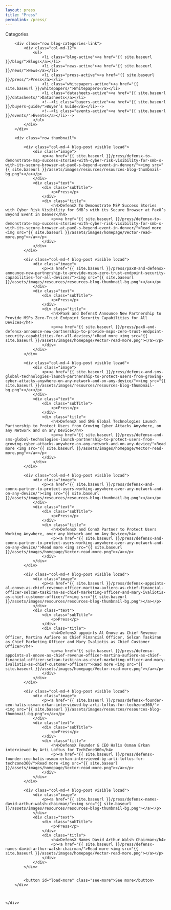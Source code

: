 ```yaml
---
layout: press
title: "Press"
permalink: /press/
---
```



<div id="blog-thumbnail">
    <div class="container">
        <div class="row title">
            <div class="col-md-12">
                <p>Categories</p>
            </div>
        </div>
        
        <div class="row blog-categories-link">
            <div class="col-md-12">
                <ul>
                    <li class="blog-active"><a href="{{ site.baseurl }}/blog/">Blogs</a></li>
                    <li class="news-active"><a href="{{ site.baseurl }}/news/">News</a></li>
                    <li class="press-active"><a href="{{ site.baseurl }}/press/">Press</a></li>
                    <li class="whitepapers-active"><a href="{{ site.baseurl }}/whitepapers/">Whitepapers</a></li>
                    <li class="datasheets-active"><a href="{{ site.baseurl }}/datasheets/">Datasheets</a></li>
                    <!--<li class="buyers-active"><a href="{{ site.baseurl }}/buyers-guide/">Buyer’s Guide</a></li>-->
                    <!--<li class="events-active"><a href="{{ site.baseurl }}/events/">Events</a></li>-->
                </ul>
            </div>
        </div>
        
        <div class="row thumbnail">
            
            <div class="col-md-4 blog-post visible lozad">
                <div class="image">
                    <p><a href="{{ site.baseurl }}/press/defensx-to-demonstrate-msp-success-stories-with-cyber-risk-visibility-for-smb-s-with-its-secure-browser-at-pax8-s-beyond-event-in-denver/"><img src="{{ site.baseurl }}/assets/images/resources/resources-blog-thumbnail-bg.png"></a></p>
                </div>
                <div class="text">
                    <div class="subTitle">
                        <p>Press</p>
                    </div>
                    <div class="title">
                        <h4>DefensX To Demonstrate MSP Success Stories with Cyber Risk Visibility for SMB’s with its Secure Browser at Pax8’s Beyond Event in Denver</h4>
                        <p><a href="{{ site.baseurl }}/press/defensx-to-demonstrate-msp-success-stories-with-cyber-risk-visibility-for-smb-s-with-its-secure-browser-at-pax8-s-beyond-event-in-denver/">Read more <img src="{{ site.baseurl }}/assets/images/homepage/Vector-read-more.png"></a></p>
                    </div>
                </div>
            </div> 
            
            <div class="col-md-4 blog-post visible lozad">
                <div class="image">
                    <p><a href="{{ site.baseurl }}/press/pax8-and-defensx-announce-new-partnership-to-provide-msps-zero-trust-endpoint-security-capabilities-for-all-devices/"><img src="{{ site.baseurl }}/assets/images/resources/resources-blog-thumbnail-bg.png"></a></p>
                </div>
                <div class="text">
                    <div class="subTitle">
                        <p>Press</p>
                    </div>
                    <div class="title">
                        <h4>Pax8 and DefensX Announce New Partnership to Provide MSPs Zero-Trust Endpoint Security Capabilities for All Devices</h4>
                        <p><a href="{{ site.baseurl }}/press/pax8-and-defensx-announce-new-partnership-to-provide-msps-zero-trust-endpoint-security-capabilities-for-all-devices/">Read more <img src="{{ site.baseurl }}/assets/images/homepage/Vector-read-more.png"></a></p>
                    </div>
                </div>
            </div> 
            
            <div class="col-md-4 blog-post visible lozad">
                <div class="image">
                    <p><a href="{{ site.baseurl }}/press/defensx-and-sms-global-technologies-launch-partnership-to-protect-users-from-growing-cyber-attacks-anywhere-on-any-network-and-on-any-device/"><img src="{{ site.baseurl }}/assets/images/resources/resources-blog-thumbnail-bg.png"></a></p>
                </div>
                <div class="text">
                    <div class="subTitle">
                        <p>Press</p>
                    </div>
                    <div class="title">
                        <h4>DefensX and SMS Global Technologies Launch Partnership to Protect Users from Growing Cyber Attacks Anywhere, on any Network and on any Device</h4>
                        <p><a href="{{ site.baseurl }}/press/defensx-and-sms-global-technologies-launch-partnership-to-protect-users-from-growing-cyber-attacks-anywhere-on-any-network-and-on-any-device/">Read more <img src="{{ site.baseurl }}/assets/images/homepage/Vector-read-more.png"></a></p>
                    </div>
                </div>
            </div> 
            
            <div class="col-md-4 blog-post visible lozad">
                <div class="image">
                    <p><a href="{{ site.baseurl }}/press/defensx-and-connx-partner-to-protect-users-working-anywhere-over-any-network-and-on-any-device/"><img src="{{ site.baseurl }}/assets/images/resources/resources-blog-thumbnail-bg.png"></a></p>
                </div>
                <div class="text">
                    <div class="subTitle">
                        <p>Press</p>
                    </div>
                    <div class="title">
                        <h4>DefensX and ConnX Partner to Protect Users Working Anywhere, over any Network and on Any Device</h4>
                        <p><a href="{{ site.baseurl }}/press/defensx-and-connx-partner-to-protect-users-working-anywhere-over-any-network-and-on-any-device/">Read more <img src="{{ site.baseurl }}/assets/images/homepage/Vector-read-more.png"></a></p>
                    </div>
                </div>
            </div> 
            
            <div class="col-md-4 blog-post visible lozad">
                <div class="image">
                    <p><a href="{{ site.baseurl }}/press/defensx-appoints-al-onove-as-chief-revenue-officer-martina-aufiero-as-chief-financial-officer-selcan-taskiran-as-chief-marketing-officer-and-mary-ivaliotis-as-chief-customer-officer/"><img src="{{ site.baseurl }}/assets/images/resources/resources-blog-thumbnail-bg.png"></a></p>
                </div>
                <div class="text">
                    <div class="subTitle">
                        <p>Press</p>
                    </div>
                    <div class="title">
                        <h4>DefensX appoints Al Onove as Chief Revenue Officer, Martina Aufiero as Chief Financial Officer, Selcan Taskiran as Chief Marketing Officer and Mary Ivaliotis as Chief Customer Officer</h4>
                        <p><a href="{{ site.baseurl }}/press/defensx-appoints-al-onove-as-chief-revenue-officer-martina-aufiero-as-chief-financial-officer-selcan-taskiran-as-chief-marketing-officer-and-mary-ivaliotis-as-chief-customer-officer/">Read more <img src="{{ site.baseurl }}/assets/images/homepage/Vector-read-more.png"></a></p>
                    </div>
                </div>
            </div> 
            
            <div class="col-md-4 blog-post visible lozad">
                <div class="image">
                    <p><a href="{{ site.baseurl }}/press/defensx-founder-ceo-halis-osman-erkan-interviewed-by-arti-loftus-for-techzone360/"><img src="{{ site.baseurl }}/assets/images/resources/resources-blog-thumbnail-bg.png"></a></p>
                </div>
                <div class="text">
                    <div class="subTitle">
                        <p>Press</p>
                    </div>
                    <div class="title">
                        <h4>DefensX Founder & CEO Halis Osman Erkan interviewed by Arti Loftus for TechZone360</h4>
                        <p><a href="{{ site.baseurl }}/press/defensx-founder-ceo-halis-osman-erkan-interviewed-by-arti-loftus-for-techzone360/">Read more <img src="{{ site.baseurl }}/assets/images/homepage/Vector-read-more.png"></a></p>
                    </div>
                </div>
            </div> 
            
            <div class="col-md-4 blog-post visible lozad">
                <div class="image">
                    <p><a href="{{ site.baseurl }}/press/defensx-names-david-arthur-walsh-chairman/"><img src="{{ site.baseurl }}/assets/images/resources/resources-blog-thumbnail-bg.png"></a></p>
                </div>
                <div class="text">
                    <div class="subTitle">
                        <p>Press</p>
                    </div>
                    <div class="title">
                        <h4>DefensX Names David Arthur Walsh Chairman</h4>
                        <p><a href="{{ site.baseurl }}/press/defensx-names-david-arthur-walsh-chairman/">Read more <img src="{{ site.baseurl }}/assets/images/homepage/Vector-read-more.png"></a></p>
                    </div>
                </div>
            </div> 
            
            
            <button id="load-more" class="see-more">See more</button>
        </div>
        
        
        
    </div>
</div>
